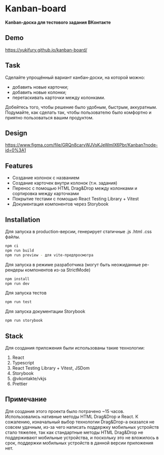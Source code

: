 # Kanban-board

**Kanban-доска для тестового задания ВКонтакте**

## Demo
https://yukifury.github.io/kanban-board/

## Task

Сделайте упрощённый вариант канбан-доски, на которой можно:

- добавить новые карточки;
- добавить новые колонки;
- перетаскивать карточки между колонками.

Добейтесь того, чтобы решение было удобным, быстрым, аккуратным. Подумайте, как сделать так, чтобы пользователю было комфортно и приятно пользоваться вашим продуктом.

## Design

https://www.figma.com/file/GRQn8carvWJVsKJeWmIX6Pbr/Kanban?node-id=0%3A1

## Features

- Создание колонок с названием
- Создание карточек внутри колонок (т.н. задания)
- Перенос с помощью HTML Drag&Drop между колонками и сортировка между карточками
- Покрытие тестами с помощью React Testing Library + Vitest
- Документация компонентов через Storybook

## Installation

Для запуска в production-версии, генерирует статичные .js .html .css файлы.

```bash
npm ci 
npm run build
npm run preview - для vite-предпросмотра
```

Для запуска в режиме разработчика (могут быть неожиданные ре-рендеры компонентов из-за StrictMode)

```bash
npm install
npm run dev
```

Для запуска тестов

```bash
npm run test
```

Для запуска документации Storybook

```bash
npm run storybook
```

## Stack

Для создания приложения были использованы такие технологии:

1. React
2. Typescript
3. React Testing Library + Vitest, JSDom
4. Storybook
5. @vkontakte/vkjs
6. Prettier

## Примечание

Для создания этого проекта было потрачено ~15 часов. Использовались нативные методы HTML Drag&Drop и React. К сожалению, изначальный выбор технологии Drag&Drop-а оказался не совсем удачным, из-за чего написать поддержку мобильных устройств стало тяжелее, так как стандартные методы HTML Drag&Drop не поддерживают мобильные устройства, и поскольку это не вложилось в срок, поддержки мобильных устройств в данной версии приложения нет. 

